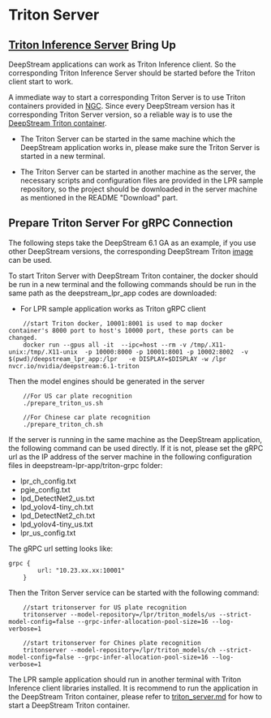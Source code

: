 # Triton Server
## [Triton Inference Server](https://developer.nvidia.com/nvidia-triton-inference-server) Bring Up

DeepStream applications can work as Triton Inference client. So the corresponding Triton Inference Server should be started before the Triton client start to work.

A immediate way to start a corresponding Triton Server is to use Triton containers provided in [NGC](https://catalog.ngc.nvidia.com/orgs/nvidia/containers/tritonserver). Since every DeepStream version has it corresponding Triton Server version, so a reliable way is to use the [DeepStream Triton container](https://catalog.ngc.nvidia.com/orgs/nvidia/containers/deepstream).

* The Triton Server can be started in the same machine which the DeepStream application works in, please make sure the Triton Server is started in a new terminal.

* The Triton Server can be started in another machine as the server, the necessary scripts and configuration files are provided in the LPR sample repository, so the project should be downloaded in the server machine as mentioned in the README "Download" part. 

## Prepare Triton Server For gRPC Connection
The following steps take the DeepStream 6.1 GA as an example, if you use other DeepStream versions, the corresponding DeepStream Triton [image](https://catalog.ngc.nvidia.com/orgs/nvidia/containers/tritonserver) can be used.

To start Triton Server with DeepStream Triton container, the docker should be run in a new terminal and the following commands should be run in the same path as the deepstream_lpr_app codes are downloaded:
* For LPR sample application works as Triton gRPC client
```
    //start Triton docker, 10001:8001 is used to map docker container's 8000 port to host's 10000 port, these ports can be changed.
    docker run --gpus all -it  --ipc=host --rm -v /tmp/.X11-unix:/tmp/.X11-unix  -p 10000:8000 -p 10001:8001 -p 10002:8002  -v $(pwd)/deepstream_lpr_app:/lpr   -e DISPLAY=$DISPLAY -w /lpr nvcr.io/nvidia/deepstream:6.1-triton
```

Then the model engines should be generated in the server

```
    //For US car plate recognition
    ./prepare_triton_us.sh

    //For Chinese car plate recognition
    ./prepare_triton_ch.sh
```

If the server is running in the same machine as the DeepStream application, the following command can be used directly. If it is not, please set the gRPC url as the IP address of the server machine in the following configuration files in deepstream-lpr-app/triton-grpc folder:
* lpr_ch_config.txt
* pgie_config.txt
* lpd_DetectNet2_us.txt
* lpd_yolov4-tiny_ch.txt
* lpd_DetectNet2_ch.txt
* lpd_yolov4-tiny_us.txt
* lpr_us_config.txt

The gRPC url setting looks like:
```
grpc {
        url: "10.23.xx.xx:10001"
    }
```

Then the Triton Server service can be started with the following command:
```
    //start tritonserver for US plate recognition
    tritonserver --model-repository=/lpr/triton_models/us --strict-model-config=false --grpc-infer-allocation-pool-size=16 --log-verbose=1

    //start tritonserver for Chines plate recognition
    tritonserver --model-repository=/lpr/triton_models/ch --strict-model-config=false --grpc-infer-allocation-pool-size=16 --log-verbose=1
```

The LPR sample application should run in another terminal with Triton Inference client libraries installed. It is recommend to run the application in the DeepStream Triton container, please refer to [triton_server.md](https://github.com/NVIDIA-AI-IOT/deepstream_lpr_app/blob/master/triton_server.md) for how to start a DeepStream Triton container.
